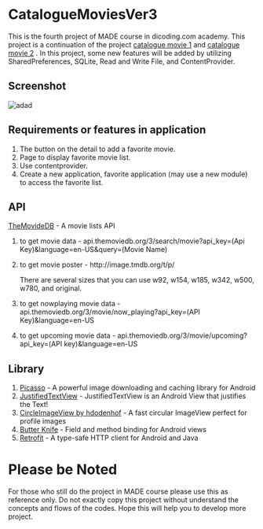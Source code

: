# CatalogueMoviesVer3
This is the fourth project of MADE course in dicoding.com academy. This project is a continuation of the project [catalogue movie 1](https://github.com/sunydeprito/CatalogueMovie) and [catalogue movie 2](https://github.com/sunydeprito/CatalogueMoviesVer2) . In this project, some new features will be added by utilizing SharedPreferences, SQLite, Read and Write File, and ContentProvider.
## Screenshot
![adad](https://user-images.githubusercontent.com/26306746/44630860-3ede3400-a98e-11e8-8216-757b4b49b665.png)


## Requirements or features in application
1. The button on the detail to add a favorite movie.
2. Page to display favorite movie list.
3. Use contentprovider.
4. Create a new application, favorite application (may use a new module) to access the favorite list.

## API
[TheMovideDB](https://www.themoviedb.org/) - A movie lists API

1. to get movie data - api.themoviedb.org/3/search/movie?api_key=(Api Key)&language=en-US&query=(Movie Name)
2. to get movie poster - http://<i></i>image.tmdb.org/t/p/ 

   There are several sizes that you can use w92, w154, w185, w342, w500, w780, and original.
3. to get nowplaying movie data - api.themoviedb.org/3/movie/now_playing?api_key=(API Key)&language=en-US
4. to get upcoming movie data - api.themoviedb.org/3/movie/upcoming?api_key=(API key)&language=en-US

## Library
1. [Picasso](http://square.github.io/picasso/) - A powerful image downloading and caching library for Android
2. [JustifiedTextView](https://github.com/amilcar-sr/JustifiedTextView) - JustifiedTextView is an Android View that justifies the Text!
3. [CircleImageView by hdodenhof](https://github.com/hdodenhof/CircleImageView) - A fast circular ImageView perfect for profile images
4. [Butter Knife](http://jakewharton.github.io/butterknife/) - Field and method binding for Android views
5. [Retrofit](https://square.github.io/retrofit/) - A type-safe HTTP client for Android and Java


# Please be Noted
For those who still do the project in MADE course please use this as reference only. Do not exactly copy this project without understand the concepts and flows of the codes. Hope this will help you to develop more project.
